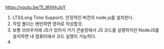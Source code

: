 https://youtu.be/Tt_tKhhhJqY

1. LTS(Long Time Support). 안정적인 버전의 node.js를 설치한다.
2. 작업 폴더는 왠만하면 영어로 작성할것.
3. 보통 브라우저에 JS가 있어서 거기 콘솔창에서 JS 코드를 실행하지만
   NodeJS를 설치하면 내 컴퓨터에서 코드 실행이 가능하다.
4. 
